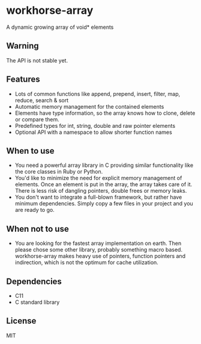 # workhorse-array

A dynamic growing array of void* elements

Warning
-------
The API is not stable yet.

Features
--------
- Lots of common functions like append, prepend, insert, filter, map, reduce, search & sort
- Automatic memory management for the contained elements
- Elements have type information, so the array knows how to clone, delete or compare them.
- Predefined types for int, string, double and raw pointer elements
- Optional API with a namespace to allow shorter function names

When to use
-----------
- You need a powerful array library in C providing similar functionality like the core classes in Ruby or Python.
- You'd like to minimize the need for explicit memory management of elements. Once an element is put in the array,
  the array takes care of it. There is less risk of dangling pointers, double frees or memory leaks.
- You don't want to integrate a full-blown framework, but rather have minimum dependencies. Simply copy a few 
  files in your project and you are ready to go.

When not to use
---------------
- You are looking for the fastest array implementation on earth. Then please chose some other library, probably
  something macro based. workhorse-array makes heavy use of pointers, function pointers and indirection, which is
  not the optimum for cache utilization.

Dependencies
------------
- C11
- C standard library

License
-------
MIT

